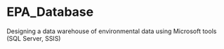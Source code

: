 # EPA_Database
Designing a data warehouse of environmental data using Microsoft tools (SQL Server, SSIS)

